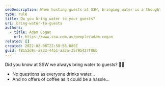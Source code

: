 ```yaml
---
seoDescription: When hosting guests at SSW, bringing water is a thoughtful gesture that sets the tone for a refreshing and hassle-free experience.
type: rule
title: Do you bring water to your guests?
uri: bring-water-to-guests
authors:
  - title: Adam Cogan
    url: https://www.ssw.com.au/people/adam-cogan
related: []
created: 2022-02-08T22:58:58.080Z
guid: f8152d9c-a733-44b1-aa5a-35795427f8bb
---
```


Did you know at SSW we always bring water to guests? 🥤💧

* No questions as everyone drinks water…
* And no offers of coffee as it could be a hassle…

